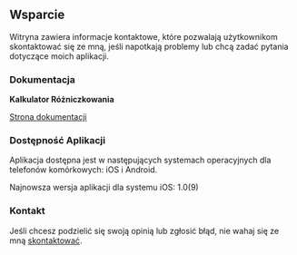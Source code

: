 ## Wsparcie

Witryna zawiera informacje kontaktowe, które pozwalają użytkownikom skontaktować się ze mną, jeśli napotkają problemy lub chcą zadać pytania dotyczące moich aplikacji.

### Dokumentacja

**Kalkulator Różniczkowania**

[Strona dokumentacji](https://www.taketechease.com/mobile/diffcal/support-pl.html)

### Dostępność Aplikacji

Aplikacja dostępna jest w następujących systemach operacyjnych dla telefonów komórkowych: iOS i Android.

Najnowsza wersja aplikacji dla systemu iOS: 1.0(9)

### Kontakt

Jeśli chcesz podzielić się swoją opinią lub zgłosić błąd, nie wahaj się ze mną [skontaktować](mailto:i.d.kosinska@gmail.com).

